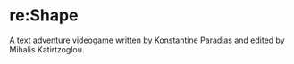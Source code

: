 # re:Shape
A text adventure videogame written by Konstantine Paradias and edited by Mihalis Katirtzoglou.
